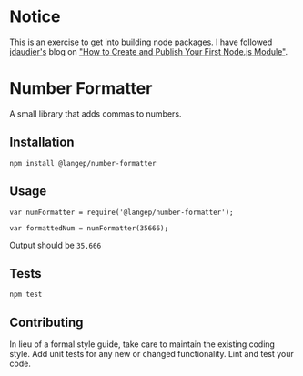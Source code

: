 Notice
====
This is an exercise to get into building node packages. I have followed
[jdaudier's](https://github.com/jdaudier) blog on ["How to Create and Publish Your First Node.js Module"](https://codeburst.io/how-to-create-and-publish-your-first-node-js-module-444e7585b738).

Number Formatter
=========
A small library that adds commas to numbers. 

## Installation

  `npm install @langep/number-formatter`

## Usage

    var numFormatter = require('@langep/number-formatter');

    var formattedNum = numFormatter(35666);
  
  
  Output should be `35,666`


## Tests

  `npm test`

## Contributing

In lieu of a formal style guide, take care to maintain the existing coding style. Add unit tests for any new or changed functionality. Lint and test your code.
